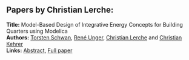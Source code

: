 <h2>Papers by Christian Lerche:</h2>
<p>
<b>Title:</b> Model-Based Design of Integrative Energy Concepts for Building Quarters using Modelica<br />
<b>Authors:</b> <a href="../authors/author_284.html">Torsten Schwan</a>, <a href="../authors/author_316.html">René Unger</a>, <a href="../authors/author_193.html">Christian Lerche</a> and <a href="../authors/author_159.html">Christian Kehrer</a><br />
<b>Links:</b> <a href="../abstracts/abstract_11.pdf">Abstract</a>, <a href="../submissions/ECP1409697_SchwanUngerLercheKehrer.pdf">Full paper</a>
</p>
